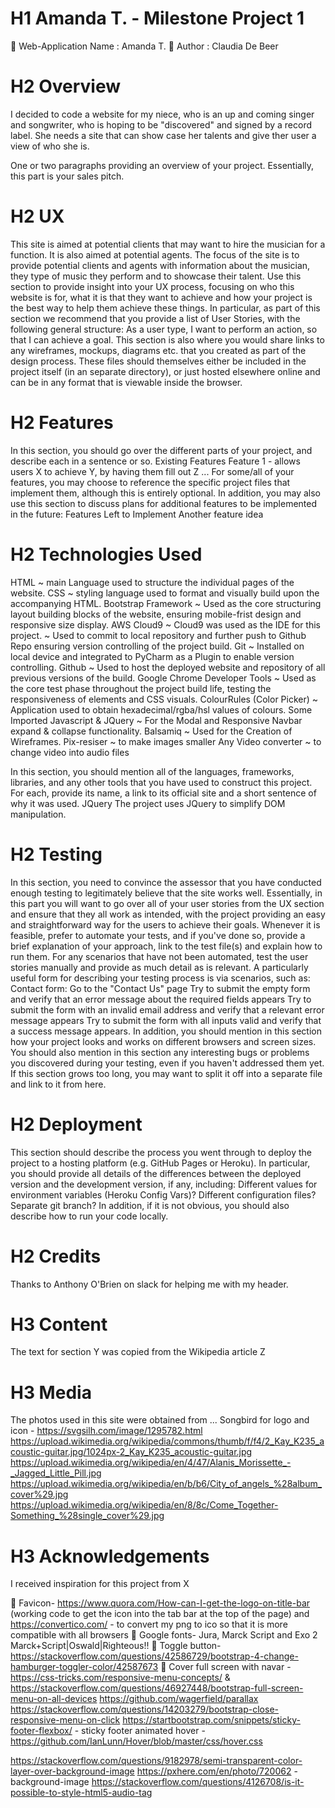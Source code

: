 # H1 Amanda T. - Milestone Project 1
🔸 Web-Application Name : Amanda T.
🔸 Author : Claudia De Beer

# H2 Overview

I decided to code a website for my niece, who is an up and coming singer and songwriter, who is hoping to be "discovered" and signed by a record label. She needs a site that can show case her talents and give ther user a view of who she is.


One or two paragraphs providing an overview of your project.
Essentially, this part is your sales pitch.

# H2 UX
This site is aimed at potential clients that may want to hire the musician for a function. It is also aimed at potential agents.
The focus of the site is to provide potential clients and agents with information about the musician, they type of music they perform and to showcase their talent.
Use this section to provide insight into your UX process, focusing on who this website is for, what it is that they want to achieve and how your project is the best way to help them achieve these things.
In particular, as part of this section we recommend that you provide a list of User Stories, with the following general structure:
As a user type, I want to perform an action, so that I can achieve a goal.
This section is also where you would share links to any wireframes, mockups, diagrams etc. that you created as part of the design process. These files should themselves either be included in the project itself (in an separate directory), or just hosted elsewhere online and can be in any format that is viewable inside the browser.

# H2 Features
In this section, you should go over the different parts of your project, and describe each in a sentence or so.
Existing Features
Feature 1 - allows users X to achieve Y, by having them fill out Z
...
For some/all of your features, you may choose to reference the specific project files that implement them, although this is entirely optional.
In addition, you may also use this section to discuss plans for additional features to be implemented in the future:
Features Left to Implement
Another feature idea

# H2 Technologies Used

HTML ~ main Language used to structure the individual pages of the website.
CSS ~ styling language used to format and visually build upon the accompanying HTML.
Bootstrap Framework ~ Used as the core structuring layout building blocks of the website, ensuring mobile-frist design and responsive size display.
AWS Cloud9 ~ Cloud9 was used as the IDE for this project.
 ~ Used to commit to local repository and further push to Github Repo ensuring version controlling of the project build.
Git ~ Installed on local device and integrated to PyCharm as a Plugin to enable version controlling.
Github ~ Used to host the deployed website and repository of all previous versions of the build.
Google Chrome Developer Tools ~ Used as the core test phase throughout the project build life, testing the responsiveness of elements and CSS visuals.
ColourRules (Color Picker) ~ Application used to obtain hexadecimal/rgba/hsl values of colours.
Some Imported Javascript & JQuery ~ For the Modal and Responsive Navbar expand & collapse functionality.
Balsamiq ~ Used for the Creation of Wireframes.
Pix-resiser ~ to make images smaller
Any Video converter ~ to change video into audio files


In this section, you should mention all of the languages, frameworks, libraries, and any other tools that you have used to construct this project. For each, provide its name, a link to its official site and a short sentence of why it was used.
JQuery 
The project uses JQuery to simplify DOM manipulation.

# H2 Testing
In this section, you need to convince the assessor that you have conducted enough testing to legitimately believe that the site works well. Essentially, in this part you will want to go over all of your user stories from the UX section and ensure that they all work as intended, with the project providing an easy and straightforward way for the users to achieve their goals.
Whenever it is feasible, prefer to automate your tests, and if you've done so, provide a brief explanation of your approach, link to the test file(s) and explain how to run them.
For any scenarios that have not been automated, test the user stories manually and provide as much detail as is relevant. A particularly useful form for describing your testing process is via scenarios, such as:
Contact form: 
Go to the "Contact Us" page
Try to submit the empty form and verify that an error message about the required fields appears
Try to submit the form with an invalid email address and verify that a relevant error message appears
Try to submit the form with all inputs valid and verify that a success message appears.
In addition, you should mention in this section how your project looks and works on different browsers and screen sizes.
You should also mention in this section any interesting bugs or problems you discovered during your testing, even if you haven't addressed them yet.
If this section grows too long, you may want to split it off into a separate file and link to it from here.

# H2 Deployment
This section should describe the process you went through to deploy the project to a hosting platform (e.g. GitHub Pages or Heroku).
In particular, you should provide all details of the differences between the deployed version and the development version, if any, including:
Different values for environment variables (Heroku Config Vars)?
Different configuration files?
Separate git branch?
In addition, if it is not obvious, you should also describe how to run your code locally.

# H2 Credits
Thanks to Anthony O'Brien on slack for helping me with my header.
# H3 Content
The text for section Y was copied from the Wikipedia article Z

# H3 Media
The photos used in this site were obtained from ...
Songbird for logo and icon - https://svgsilh.com/image/1295782.html
https://upload.wikimedia.org/wikipedia/commons/thumb/f/f4/2_Kay_K235_acoustic-guitar.jpg/1024px-2_Kay_K235_acoustic-guitar.jpg
https://upload.wikimedia.org/wikipedia/en/4/47/Alanis_Morissette_-_Jagged_Little_Pill.jpg
https://upload.wikimedia.org/wikipedia/en/b/b6/City_of_angels_%28album_cover%29.jpg
https://upload.wikimedia.org/wikipedia/en/8/8c/Come_Together-Something_%28single_cover%29.jpg
# H3 Acknowledgements
I received inspiration for this project from X


🔸 Favicon- https://www.quora.com/How-can-I-get-the-logo-on-title-bar (working code to get the icon into the tab bar at the top of the page)  and https://convertico.com/  - to convert my png to ico so that it is more compatible with all browsers
🔸 Google fonts- Jura, Marck Script and Exo 2 Marck+Script|Oswald|Righteous!!
🔸 Toggle button- https://stackoverflow.com/questions/42586729/bootstrap-4-change-hamburger-toggler-color/42587673
🔸 Cover full screen with navar - https://css-tricks.com/responsive-menu-concepts/ & https://stackoverflow.com/questions/46927448/bootstrap-full-screen-menu-on-all-devices
https://github.com/wagerfield/parallax
https://stackoverflow.com/questions/14203279/bootstrap-close-responsive-menu-on-click
https://startbootstrap.com/snippets/sticky-footer-flexbox/ - sticky footer
animated hover -https://github.com/IanLunn/Hover/blob/master/css/hover.css

https://stackoverflow.com/questions/9182978/semi-transparent-color-layer-over-background-image
https://pxhere.com/en/photo/720062 - background-image
https://stackoverflow.com/questions/4126708/is-it-possible-to-style-html5-audio-tag 
